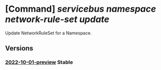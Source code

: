 # [Command] _servicebus namespace network-rule-set update_

Update NetworkRuleSet for a Namespace.

## Versions

### [2022-10-01-preview](/Resources/mgmt-plane/L3N1YnNjcmlwdGlvbnMve30vcmVzb3VyY2Vncm91cHMve30vcHJvdmlkZXJzL21pY3Jvc29mdC5zZXJ2aWNlYnVzL25hbWVzcGFjZXMve30vbmV0d29ya3J1bGVzZXRzL2RlZmF1bHQ=/2022-10-01-preview.xml) **Stable**

<!-- mgmt-plane /subscriptions/{}/resourcegroups/{}/providers/microsoft.servicebus/namespaces/{}/networkrulesets/default 2022-10-01-preview -->
